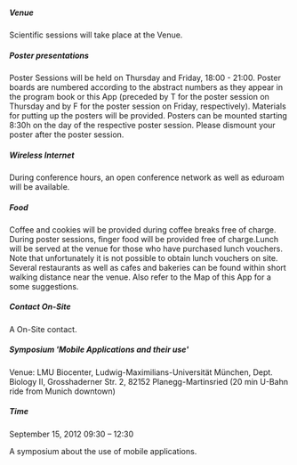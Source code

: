 ##### Venue 
Scientific sessions will take place at the Venue.
##### Poster presentations
Poster Sessions will be held on Thursday and Friday, 18:00 - 21:00. Poster boards are numbered according to the abstract numbers as they appear in the program book or this App (preceded by T for the poster session on Thursday and by F for the poster session on Friday, respectively). Materials for putting up the posters will be provided. Posters can be mounted starting 8:30h on the day of the respective poster session. Please dismount your poster after the poster session.
##### Wireless Internet
During conference hours, an open conference network as well as eduroam will be available.
##### Food
Coffee and cookies will be provided during coffee breaks free of charge. During poster sessions, finger food will be provided free of charge.Lunch will be served at the venue for those who have purchased lunch vouchers. Note that unfortunately it is not possible to obtain lunch vouchers on site. Several restaurants as well as cafes and bakeries can be found within short walking distance near the venue.
Also refer to the Map of this App for a some suggestions.
##### Contact On-Site
A On-Site contact.
##### Symposium 'Mobile Applications and their use'
Venue: LMU Biocenter, Ludwig-Maximilians-Universität München, Dept. Biology II, Grosshaderner Str. 2, 82152 Planegg-Martinsried (20 min U-Bahn ride from Munich downtown)
##### Time
September 15, 2012 09:30 – 12:30

A symposium about the use of mobile applications.